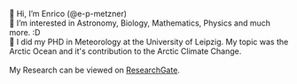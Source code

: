 👋 Hi, I’m Enrico (@e-p-metzner)<br>
👀 I’m interested in Astronomy, Biology, Mathematics, Physics and much more. :D<br>
🌱 I did my PHD in Meteorology at the University of Leipzig. My topic was the Arctic Ocean and it's contribution to the Arctic Climate Change.<br>
<br>
My Research can be viewed on [ResearchGate](https://www.researchgate.net/profile/Enrico-Metzner).<br>
<br>
<!--- - 💞️ I’m looking to collaborate on ... --->
<!--- - 📫 How to reach me ... --->

<!---
e-p-metzner/e-p-metzner is a ✨ special ✨ repository because its `README.md` (this file) appears on your GitHub profile.
You can click the Preview link to take a look at your changes.
--->
